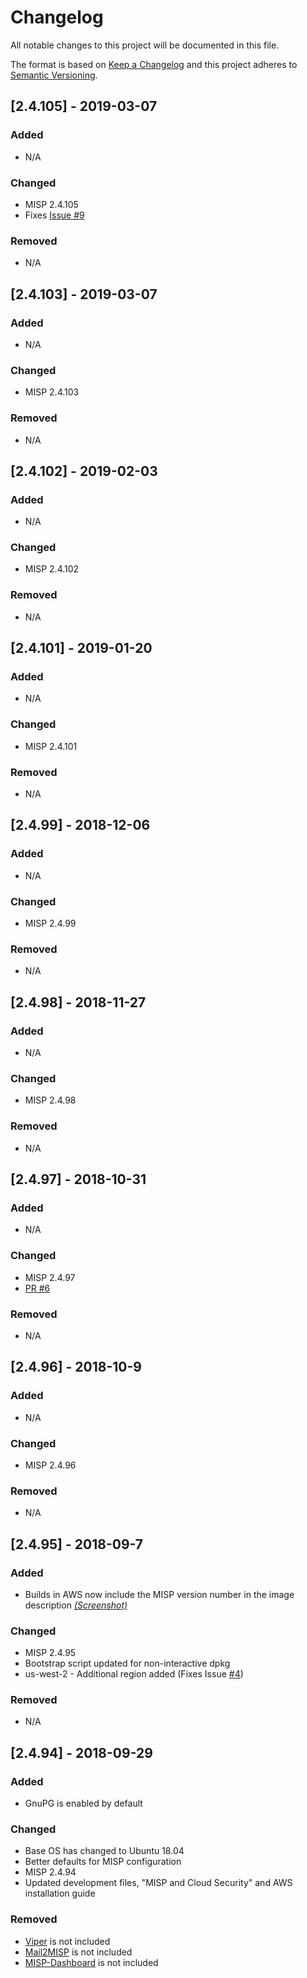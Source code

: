 # Changelog
All notable changes to this project will be documented in this file.

The format is based on [Keep a Changelog](http://keepachangelog.com/en/1.0.0/)
and this project adheres to [Semantic Versioning](http://semver.org/spec/v2.0.0.html).

## [2.4.105] - 2019-03-07
### Added
- N/A

### Changed
- MISP 2.4.105
- Fixes [Issue #9](https://github.com/MISP/misp-cloud/issues/9)

### Removed
- N/A

## [2.4.103] - 2019-03-07
### Added
- N/A

### Changed
- MISP 2.4.103

### Removed
- N/A

## [2.4.102] - 2019-02-03
### Added
- N/A

### Changed
- MISP 2.4.102

### Removed
- N/A

## [2.4.101] - 2019-01-20
### Added
- N/A

### Changed
- MISP 2.4.101

### Removed
- N/A

## [2.4.99] - 2018-12-06
### Added
- N/A

### Changed
- MISP 2.4.99

### Removed
- N/A

## [2.4.98] - 2018-11-27
### Added
- N/A

### Changed
- MISP 2.4.98

### Removed
- N/A

## [2.4.97] - 2018-10-31
### Added
- N/A

### Changed
- MISP 2.4.97
- [PR #6](https://github.com/MISP/misp-cloud/pull/6/)

### Removed
- N/A

## [2.4.96] - 2018-10-9
### Added
- N/A

### Changed
- MISP 2.4.96

### Removed
- N/A

## [2.4.95] - 2018-09-7
### Added
- Builds in AWS now include the MISP version number in the image description *[(Screenshot)](https://github.com/MISP/misp-cloud/blob/master/docs/images/ami-listing.png)*

### Changed
- MISP 2.4.95
- Bootstrap script updated for non-interactive dpkg
- us-west-2 - Additional region added (Fixes Issue [#4](https://github.com/MISP/misp-cloud/issues/4)) 

### Removed
- N/A

## [2.4.94] - 2018-09-29
### Added
- GnuPG is enabled by default

### Changed
- Base OS has changed to Ubuntu 18.04
- Better defaults for MISP configuration
- MISP 2.4.94
- Updated development files, "MISP and Cloud Security" and AWS installation guide

### Removed
- [Viper](https://github.com/viper-framework/viper) is not included
- [Mail2MISP](https://github.com/MISP/mail_to_misp) is not included
- [MISP-Dashboard](https://github.com/MISP/misp-dashboard/) is not included
